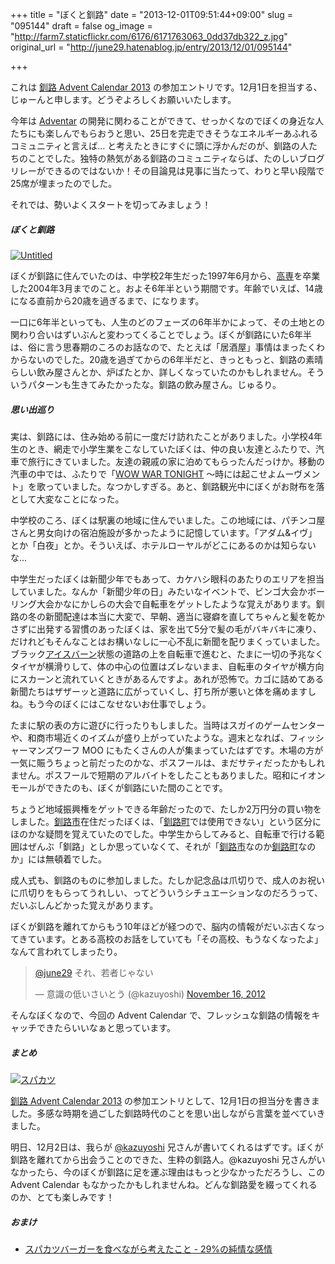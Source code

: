 +++
title = "ぼくと釧路"
date = "2013-12-01T09:51:44+09:00"
slug = "095144"
draft = false
og_image = "http://farm7.staticflickr.com/6176/6171763063_0dd37db322_z.jpg"
original_url = "http://june29.hatenablog.jp/entry/2013/12/01/095144"

+++

<p>これは <a href="http://www.adventar.org/calendars/76" title="釧路 Advent Calendar 2013">釧路 Advent Calendar 2013</a> の参加エントリです。12月1日を担当する、じゅーんと申します。どうぞよろしくお願いいたします。</p>
<p>今年は <a href="http://www.adventar.org/" title="Adventar">Adventar</a> の開発に関わることができて、せっかくなのでぼくの身近な人たちにも楽しんでもらおうと思い、25日を完走できそうなエネルギーあふれるコミュニティと言えば… と考えたときにすぐに頭に浮かんだのが、釧路の人たちのことでした。独特の熱気がある釧路のコミュニティならば、たのしいブログリレーができるのではないか！その目論見は見事に当たって、わりと早い段階で25席が埋まったのでした。</p>
<p>それでは、勢いよくスタートを切ってみましょう！</p>

<div class="section">
    <h5>ぼくと釧路</h5>
    <p><a href="http://www.flickr.com/photos/june29/6171763063/" title="Untitled by june29, on Flickr"><img src="http://farm7.staticflickr.com/6176/6171763063_0dd37db322_z.jpg" alt="Untitled"></a></p>
<p>ぼくが釧路に住んでいたのは、中学校2年生だった1997年6月から、<a class="keyword" href="http://d.hatena.ne.jp/keyword/%B9%E2%C0%EC">高専</a>を卒業した2004年3月までのこと。およそ6年半という期間です。年齢でいえば、14歳になる直前から20歳を過ぎるまで、になります。</p>
<p>一口に6年半といっても、人生のどのフェーズの6年半かによって、その土地との関わり合いはずいぶんと変わってくることでしょう。ぼくが釧路にいた6年半は、俗に言う思春期のころのお話なので、たとえば「居酒屋」事情はまったくわからないのでした。20歳を過ぎてからの6年半だと、きっともっと、釧路の素晴らしい飲み屋さんとか、炉ばたとか、詳しくなっていたのかもしれません。そういうパターンも生きてみたかったな。釧路の飲み屋さん。じゅるり。</p>

</div>
<div class="section">
    <h5>思い出巡り</h5>
    <p>実は、釧路には、住み始める前に一度だけ訪れたことがありました。小学校4年生のとき、網走で小学生業をこなしていたぼくは、仲の良い友達とふたりで、汽車で旅行にきていました。友達の親戚の家に泊めてもらったんだっけか。移動の汽車の中では、ふたりで「<a class="keyword" href="http://d.hatena.ne.jp/keyword/WOW%20WAR%20TONIGHT">WOW WAR TONIGHT</a> 〜時には起こせよムーヴメント」を歌っていました。なつかしすぎる。あと、釧路観光中にぼくがお財布を落として大変なことになった。</p>
<p>中学校のころ、ぼくは駅裏の地域に住んでいました。この地域には、パチンコ屋さんと男女向けの宿泊施設が多かったように記憶しています。「アダム&amp;イヴ」とか「白夜」とか。そういえば、ホテルローヤルがどこにあるのかは知らないな…</p>
<p>中学生だったぼくは新聞少年でもあって、カケハシ眼科のあたりのエリアを担当していました。なんか「新聞少年の日」みたいなイベントで、ビンゴ大会かボーリング大会かなにかしらの大会で自転車をゲットしたような覚えがあります。釧路の冬の新聞配達は本当に大変で、早朝、適当に寝癖を直してちゃんと髪を乾かさずに出発する習慣のあったぼくは、家を出て5分で髪の毛がバキバキに凍り、だけれどもそんなことはお構いなしに一心不乱に新聞を配りまくっていました。ブラック<a class="keyword" href="http://d.hatena.ne.jp/keyword/%A5%A2%A5%A4%A5%B9%A5%D0%A1%BC%A5%F3">アイスバーン</a>状態の道路の上を自転車で進むと、たまに一切の予兆なくタイヤが横滑りして、体の中心の位置はズレないまま、自転車のタイヤが横方向にスカーンと流れていくときがあるんですよ。あれが恐怖で。カゴに詰めてある新聞たちはザザーッと道路に広がっていくし、打ち所が悪いと体を痛めますしね。もう今のぼくにはこなせないお仕事でしょう。</p>
<p>たまに駅の表の方に遊びに行ったりもしました。当時はスガイのゲームセンターや、和商市場近くのイズムが盛り上がっていたような。週末となれば、フィッシャーマンズワーフ MOO にもたくさんの人が集まっていたはずです。木場の方が一気に賑うちょっと前だったのかな、ポスフールは、まだサティだったかもしれません。ポスフールで短期のアルバイトをしたこともありました。昭和にイオンモールができたのも、ぼくが釧路にいた間のことです。</p>
<p>ちょうど地域振興権をゲットできる年齢だったので、たしか2万円分の買い物をしました。<a class="keyword" href="http://d.hatena.ne.jp/keyword/%B6%FC%CF%A9%BB%D4">釧路市</a>在住だったぼくは、「<a class="keyword" href="http://d.hatena.ne.jp/keyword/%B6%FC%CF%A9%C4%AE">釧路町</a>では使用できない」という区分にほのかな疑問を覚えていたのでした。中学生からしてみると、自転車で行ける範囲はぜんぶ「釧路」としか思っていなくて、それが「<a class="keyword" href="http://d.hatena.ne.jp/keyword/%B6%FC%CF%A9%BB%D4">釧路市</a>なのか<a class="keyword" href="http://d.hatena.ne.jp/keyword/%B6%FC%CF%A9%C4%AE">釧路町</a>なのか」には無頓着でした。</p>
<p>成人式も、釧路のものに参加しました。たしか記念品は爪切りで、成人のお祝いに爪切りをもらってうれしい、ってどういうシチュエーションなのだろうって、だいぶしんどかった覚えがあります。</p>
<p>ぼくが釧路を離れてからもう10年ほどが経つので、脳内の情報がだいぶ古くなってきています。とある高校のお話をしていても「その高校、もうなくなったよ」なんて言われてしまったり。</p>
<p></p>
<blockquote class="twitter-tweet" lang="en">
<p><a href="https://twitter.com/june29">@june29</a> それ、若者じゃない</p>— 意識の低いさいとう (@kazuyoshi) <a href="https://twitter.com/kazuyoshi/statuses/269444974720978944">November 16, 2012</a>
</blockquote>
<script async src="//platform.twitter.com/widgets.js" charset="utf-8"></script><p>そんなぼくなので、今回の Advent Calendar で、フレッシュな釧路の情報をキャッチできたらいいなぁと思っています。</p>

</div>
<div class="section">
    <h5>まとめ</h5>
    <p><a href="http://www.flickr.com/photos/june29/6172289260/" title="スパカツ by june29, on Flickr"><img src="http://farm7.staticflickr.com/6177/6172289260_49ba97004c_z.jpg" alt="スパカツ"></a></p>
<p><a href="http://www.adventar.org/calendars/76" title="釧路 Advent Calendar 2013">釧路 Advent Calendar 2013</a> の参加エントリとして、12月1日の担当分を書きました。多感な時期を過ごした釧路時代のことを思い出しながら言葉を並べていきました。</p>
<p>明日、12月2日は、我らが <a href="https://twitter.com/kazuyoshi" title="意識の低いさいとう (kazuyoshi) on Twitter">@kazuyoshi</a> 兄さんが書いてくれるはずです。ぼくが釧路を離れてから出会うことのできた、生粋の釧路人。@kazuyoshi 兄さんがいなかったら、今のぼくが釧路に足を運ぶ理由はもっと少なかっただろうし、この Advent Calendar もなかったかもしれませんね。どんな釧路愛を綴ってくれるのか、とても楽しみです！</p>

</div>
<div class="section">
    <h5>おまけ</h5>
    
<ul>
<li><a href="http://june29.hatenablog.jp/entry/2012/08/26/182805" title="スパカツバーガーを食べながら考えたこと - 29%の純情な感情">スパカツバーガーを食べながら考えたこと - 29%の純情な感情</a></li>
</ul>
</div>
